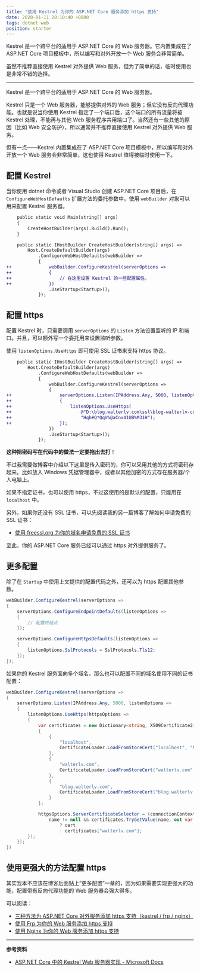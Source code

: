 ```yaml
---
title: "使用 Kestrel 为你的 ASP.NET Core 服务添加 https 支持"
date: 2020-01-11 20:10:40 +0800
tags: dotnet web
position: starter
---
```


Kestrel 是一个跨平台的适用于 ASP.NET Core 的 Web 服务器。它内置集成在了 ASP.NET Core 项目模板中，所以编写和对外开放一个 Web 服务会非常简单。

虽然不推荐直接使用 Kestrel 对外提供 Web 服务，但为了简单的话，临时使用也是非常不错的选择。

---

Kestrel 是一个跨平台的适用于 ASP.NET Core 的 Web 服务器。

Kestrel 只是一个 Web 服务器，能够提供对外的 Web 服务；但它没有反向代理功能。也就是说当你使用 Kestrel 指定了一个端口后，这个端口的所有流量将被 Kestrel 处理，不能再与其他 Web 服务程序共用端口了。当然还有一些其他的原因（比如 Web 安全防护），所以通常并不推荐直接使用 Kestrel 对外提供 Web 服务。

但有一点——Kestrel 内置集成在了 ASP.NET Core 项目模板中，所以编写和对外开放一个 Web 服务会非常简单，这也使得 Kestrel 值得被临时使用一下。

<div id="toc"></div>

## 配置 Kestrel

当你使用 dotnet 命令或者 Visual Studio 创建 ASP.NET Core 项目后，在 `ConfigureWebHostDefaults` 扩展方法的委托参数中，使用 `webBuilder` 对象可以用来配置 Kestrel 服务器。

```diff
    public static void Main(string[] args)
    {
        CreateHostBuilder(args).Build().Run();
    }

    public static IHostBuilder CreateHostBuilder(string[] args) =>
        Host.CreateDefaultBuilder(args)
            .ConfigureWebHostDefaults(webBuilder =>
            {
++              webBuilder.ConfigureKestrel(serverOptions =>
++              {
++                  // 在这里设置 Kestrel 的一些配置属性。
++              })
                .UseStartup<Startup>();
            });
```

## 配置 https

配置 Kestrel 时，只需要调用 `serverOptions` 的 `Listen` 方法设置监听的 IP 和端口。并且，可以额外写一个委托用来设置监听参数。

使用 `listenOptions.UseHttps` 即可使用 SSL 证书来支持 https 协议。

```diff
    public static IHostBuilder CreateHostBuilder(string[] args) =>
        Host.CreateDefaultBuilder(args)
            .ConfigureWebHostDefaults(webBuilder =>
            {
                webBuilder.ConfigureKestrel(serverOptions =>
                {
++                  serverOptions.Listen(IPAddress.Any, 5000, listenOptions =>
++                  {
++                      listenOptions.UseHttps(
++                          @"D:\blog.walterlv.com\ssl\blog-walterlv-com.pfx",
++                          "Hqh#Q*QqV%@aCnx41UB%M31H");
++                  });
                })
                .UseStartup<Startup>();
            });
```

**这种把密码写在代码中的做法一定要拖出去打**！

不过我需要做博客中介绍以下这里是传入密码的，你可以采用其他的方式将密码存起来。比如放入 Windows 凭据管理器中，或者以其他加密的方式存在服务器/个人电脑上。

如果不指定证书，也可以使用 https，不过这使用的是默认的配置，只能用在 `localhost` 中。

另外，如果你还没有 SSL 证书，可以先阅读我的另一篇博客了解如何申请免费的 SSL 证书：

- [使用 freessl.org 为你的域名申请免费的 SSL 证书](/post/apply-for-free-ssl-certificates-using-freessl)

至此，你的 ASP.NET Core 服务已经可以通过 https 对外提供服务了。

## 更多配置

除了在 `Startup` 中使用上文提供的配置代码之外，还可以为 https 配置其他参数。

```csharp
webBuilder.ConfigureKestrel(serverOptions =>
{
    serverOptions.ConfigureEndpointDefaults(listenOptions =>
    {
        // 配置终结点
    });

    serverOptions.ConfigureHttpsDefaults(listenOptions =>
    {
        listenOptions.SslProtocols = SslProtocols.Tls12;
    });
});
```

如果你的 Kestrel 服务面向多个域名，那么也可以配置不同的域名使用不同的证书配置：

```csharp
webBuilder.ConfigureKestrel(serverOptions =>
{
    serverOptions.Listen(IPAddress.Any, 5000, listenOptions =>
    {
        listenOptions.UseHttps(httpsOptions =>
        {
            var certificates = new Dictionary<string, X509Certificate2>(StringComparer.OrdinalIgnoreCase)
            {
                {
                    "localhost",
                    CertificateLoader.LoadFromStoreCert("localhost", "My", StoreLocation.CurrentUser, true)
                },
                {
                    "walterlv.com",
                    CertificateLoader.LoadFromStoreCert("walterlv.com", "My", StoreLocation.CurrentUser, true)
                },
                {
                    "blog.walterlv.com",
                    CertificateLoader.LoadFromStoreCert("blog.walterlv.com", "My", StoreLocation.CurrentUser, true)
                }
            };

            httpsOptions.ServerCertificateSelector = (connectionContext, name) =>
                name != null && certificates.TryGetValue(name, out var cert)
                    ? cert
                    : certificates["walterlv.com"];
        });
    });
})
```

## 使用更强大的方法配置 https

其实我本不应该在博客后面贴上“更多配置”一章的，因为如果需要实现更强大的功能，配置带有反向代理功能的 Web 服务器会强大得多。

可以阅读：

- [三种方法为 ASP.NET Core 对外服务添加 https 支持（kestrel / frp / nginx）](/post/add-https-support-for-asp-dotnet)
- [使用 Frp 为你的 Web 服务添加 https 支持](/post/add-https-support-for-web-service-using-frp)
- [使用 Nginx 为你的 Web 服务添加 https 支持](/post/add-https-support-for-web-service-using-nginx)

---

**参考资料**

- [ASP.NET Core 中的 Kestrel Web 服务器实现 - Microsoft Docs](https://docs.microsoft.com/zh-cn/aspnet/core/fundamentals/servers/kestrel?view=aspnetcore-3.1)
